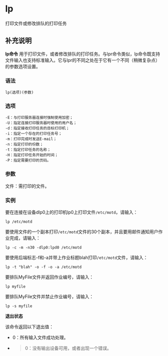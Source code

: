 lp
===

打印文件或修改排队的打印任务

## 补充说明

**lp命令** 用于打印文件，或者修改排队的打印任务。与lpr命令类似，lp命令既支持文件输入也支持标准输入。它与lpr的不同之处在于它有一个不同（稍微复杂点）的参数选项设置。

###  语法

```shell
lp(选项)(参数)
```

###  选项

```shell
-E：与打印服务器连接时强制使用加密；
-U：指定连接打印服务器时使用的用户名；
-d：指定接收打印任务的目标打印机；
-i：指定一个存在的打印任务号；
-m：打印完成时发送E-mail；
-n：指定打印的份数；
-t：指定打印任务的名称；
-H：指定打印任务开始的时间；
-P：指定需要打印的页码。
```

###  参数

文件：需打印的文件。

###  实例

要在连接在设备dlp0上的打印机lp0上打印文件`/etc/motd`，请输入：

```shell
lp /etc/motd
```

要使用文件的一个副本打印`/etc/motd`文件的30个副本，并且要用邮件通知用户作业完成，请输入：

```shell
lp -c -m -n30 -dlp0:lpd0 /etc/motd
```

要使用后端标志-f和-a并带上作业标题blah打印`/etc/motd`文件，请输入：

```shell
lp -t "blah" -o -f -o -a /etc/motd
```

要排队MyFile文件并返回作业编号，请输入：

```shell
lp myfile
```

要排队MyFile文件并禁止作业编号，请输入：

```shell
lp -s myfile
```

 **退出状态** 

该命令返回以下退出值：

*   0：所有输入文件成功处理。
*   >0：没有输出设备可用，或者出现一个错误。


